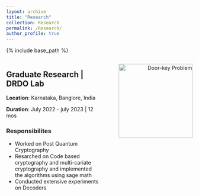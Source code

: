 ```yaml
---
layout: archive
title: "Research"
collection: Research
permalink: /Research/
author_profile: true
---
```


{% include base_path %}

<div style="display: flex;">
  <div style="flex: 1;">
    <h2>Graduate Research | DRDO Lab</h2>
    <p><b>Location</b>: Karnataka, Banglore, India</p>
    <p><b>Duration</b>: July 2022 - july 2023 | 12 mos</p>
    <h3>Responsibilites</h3>
    <ul>
        <li>Worked on Post Quantum Cryptography</li>
        <li>Resarched on Code based cryptography and multi-cariate cryptography and implemented the algorithms using sage math
        </li>
        <li>Conducted extensive experiments on Decoders</li>
    </ul>
  </div>
  <div style="flex: 1;">
    <p align="right">
      <img src="../images/svcl.png" alt="Door-key Problem" width="200" />
    </p>
  </div>
</div>



